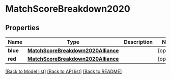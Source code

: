 # MatchScoreBreakdown2020

## Properties
Name | Type | Description | Notes
------------ | ------------- | ------------- | -------------
**blue** | [**MatchScoreBreakdown2020Alliance**](MatchScoreBreakdown2020Alliance.md) |  | [optional] 
**red** | [**MatchScoreBreakdown2020Alliance**](MatchScoreBreakdown2020Alliance.md) |  | [optional] 

[[Back to Model list]](../README.md#documentation-for-models) [[Back to API list]](../README.md#documentation-for-api-endpoints) [[Back to README]](../README.md)



